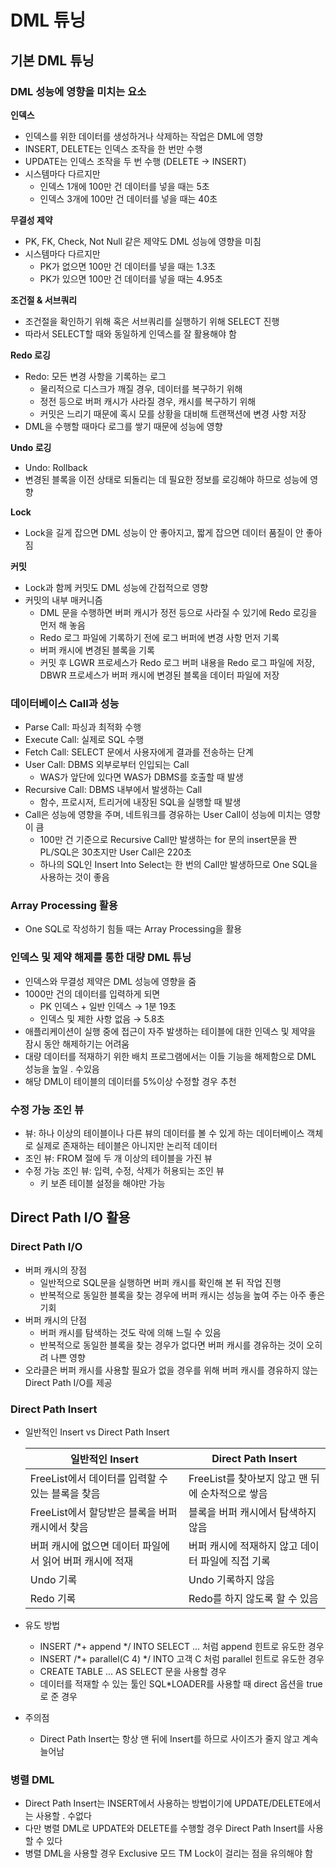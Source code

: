 # DML 튜닝

## 기본 DML 튜닝

### DML 성능에 영향을 미치는 요소

**인덱스**

- 인덱스를 위한 데이터를 생성하거나 삭제하는 작업은 DML에 영향
- INSERT, DELETE는 인덱스 조작을 한 번만 수행
- UPDATE는 인덱스 조작을 두 번 수행 (DELETE → INSERT)
- 시스템마다 다르지만
    - 인덱스 1개에 100만 건 데이터를 넣을 때는 5초
    - 인덱스 3개에 100만 건 데이터를 넣을 때는 40초

**무결성 제약**

- PK, FK, Check, Not Null 같은 제약도 DML 성능에 영향을 미침
- 시스템마다 다르지만
    - PK가 없으면 100만 건 데이터를 넣을 때는 1.3초
    - PK가 있으면 100만 건 데이터를 넣을 때는 4.95초

**조건절 & 서브쿼리**

- 조건절을 확인하기 위해 혹은 서브쿼리를 실행하기 위해 SELECT 진행
- 따라서 SELECT할 때와 동일하게 인덱스를 잘 활용해야 함

**Redo 로깅**

- Redo: 모든 변경 사항을 기록하는 로그
    - 물리적으로 디스크가 깨질 경우, 데이터를 복구하기 위해
    - 정전 등으로 버퍼 캐시가 사라질 경우, 캐시를 복구하기 위해
    - 커밋은 느리기 때문에 혹시 모를 상황을 대비해 트랜잭션에 변경 사항 저장
- DML을 수행할 때마다 로그를 쌓기 때문에 성능에 영향

**Undo 로깅**

- Undo: Rollback
- 변경된 블록을 이전 상태로 되돌리는 데 필요한 정보를 로깅해야 하므로 성능에 영향

**Lock**

- Lock을 길게 잡으면 DML 성능이 안 좋아지고, 짧게 잡으면 데이터 품질이 안 좋아짐

**커밋**

- Lock과 함께 커밋도 DML 성능에 간접적으로 영향
- 커밋의 내부 매커니즘
    - DML 문을 수행하면 버퍼 캐시가 정전 등으로 사라질 수 있기에 Redo 로깅을 먼저 해 놓음
    - Redo 로그 파일에 기록하기 전에 로그 버퍼에 변경 사항 먼저 기록
    - 버퍼 캐시에 변경된 블록을 기록
    - 커밋 후 LGWR 프로세스가 Redo 로그 버퍼 내용을 Redo 로그 파일에 저장, DBWR 프로세스가 버퍼 캐시에 변경된 블록을 데이터 파일에 저장

### 데이터베이스 Call과 성능

- Parse Call: 파싱과 최적화 수행
- Execute Call: 실제로 SQL 수행
- Fetch Call: SELECT 문에서 사용자에게 결과를 전송하는 단계
- User Call: DBMS 외부로부터 인입되는 Call
    - WAS가 앞단에 있다면 WAS가 DBMS를 호출할 때 발생
- Recursive Call: DBMS 내부에서 발생하는 Call
    - 함수, 프로시저, 트리거에 내장된 SQL을 실행할 때 발생
- Call은 성능에 영향을 주며, 네트워크를 경유하는 User Call이 성능에 미치는 영향이 큼
    - 100만 건 기준으로 Recursive Call만 발생하는 for 문의 insert문을 짠 PL/SQL은 30초지만 User Call은 220초
    - 하나의 SQL인 Insert Into Select는 한 번의 Call만 발생하므로 One SQL을 사용하는 것이 좋음

### Array Processing 활용

- One SQL로 작성하기 힘들 때는 Array Processing을 활용

### 인덱스 및 제약 해제를 통한 대량 DML 튜닝

- 인덱스와 무결성 제약은 DML 성능에 영향을 줌
- 1000만 건의 데이터를 입력하게 되면
    - PK 인덱스 + 일반 인덱스 → 1분 19초
    - 인덱스 및 제한 사항 없음 → 5.8초
- 애플리케이션이 실행 중에 접근이 자주 발생하는 테이블에 대한 인덱스 및 제약을 잠시 동안 해제하기는 어려움
- 대량 데이터를 적재하기 위한 배치 프로그램에서는 이들 기능을 해제함으로 DML 성능을 높일 . 수있음
- 해당 DML이 테이블의 데이터를 5%이상 수정할 경우 추천

### 수정 가능 조인 뷰

- 뷰: 하나 이상의 테이블이나 다른 뷰의 데이터를 볼 수 있게 하는 데이터베이스 객체로 실제로 존재하는 테이블은 아니지만 논리적 데이터
- 조인 뷰: FROM 절에 두 개 이상의 테이블을 가진 뷰
- 수정 가능 조인 뷰: 입력, 수정, 삭제가 허용되는 조인 뷰
    - 키 보존 테이블 설정을 해야만 가능

## Direct Path I/O 활용

### Direct Path I/O

- 버퍼 캐시의 장점
    - 일반적으로 SQL문을 실행하면 버퍼 캐시를 확인해 본 뒤 작업 진행
    - 반복적으로 동일한 블록을 찾는 경우에 버퍼 캐시는 성능을 높여 주는 아주 좋은 기회
- 버퍼 캐시의 단점
    - 버퍼 캐시를 탐색하는 것도 락에 의해 느릴 수 있음
    - 반복적으로 동일한 블록을 찾는 경우가 없다면 버퍼 캐시를 경유하는 것이 오히려 나쁜 영향
- 오라클은 버퍼 캐시를 사용할 필요가 없을 경우를 위해 버퍼 캐시를 경유하지 않는 Direct Path I/O를 제공

### Direct Path Insert

- 일반적인 Insert vs Direct Path Insert


    | 일반적인 Insert | Direct Path Insert |
    | --- | --- |
    | FreeList에서 데이터를 입력할 수 있는 블록을 찾음 | FreeList를 찾아보지 않고 맨 뒤에 순차적으로 쌓음 |
    | FreeList에서 할당받은 블록을 버퍼 캐시에서 찾음 | 블록을 버퍼 캐시에서 탐색하지 않음 |
    | 버퍼 캐시에 없으면 데이터 파일에서 읽어 버퍼 캐시에 적재 | 버퍼 캐시에 적재하지 않고 데이터 파일에 직접 기록 |
    | Undo 기록 | Undo 기록하지 않음 |
    | Redo 기록 | Redo를 하지 않도록 할 수 있음 |
- 유도 방법
    - INSERT /*+ append */ INTO SELECT ... 처럼 append 힌트로 유도한 경우
    - INSERT /*+ parallel(C 4) */ INTO 고객 C 처럼 parallel 힌트로 유도한 경우
    - CREATE TABLE ... AS SELECT 문을 사용할 경우
    - 데이터를 적재할 수 있는 툴인 SQL*LOADER를 사용할 때 direct 옵션을 true로 준 경우
- 주의점
    - Direct Path Insert는 항상 맨 뒤에 Insert를 하므로 사이즈가 줄지 않고 계속 늘어남

### 병렬 DML

- Direct Path Insert는 INSERT에서 사용하는 방법이기에 UPDATE/DELETE에서는 사용할 . 수없다
- 다만 병렬 DML로 UPDATE와 DELETE를 수행할 경우 Direct Path Insert를 사용할 수 있다
- 병렬 DML을 사용할 경우 Exclusive 모드 TM Lock이 걸리는 점을 유의해야 함